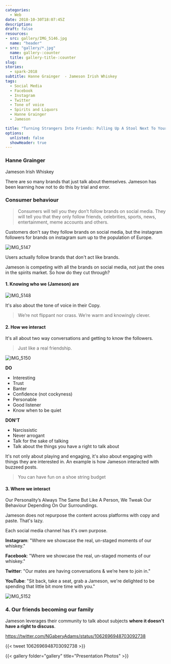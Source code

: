```yaml
---
categories: 
  - Web
date: 2018-10-30T18:07:45Z
description: 
draft: false
resources: 
- src: gallery/IMG_5146.jpg
  name: "header"
- src: "gallery/*.jpg"
  name: gallery-:counter
  title: gallery-title-:counter
slug:
stories: 
  - spark-2018
subtitle: Hanne Grainger  - Jameson Irish Whiskey
tags: 
  - Social Media
  - Facebook
  - Instagram
  - Twitter
  - Tone of voice
  - Spirits and Liquors 
  - Hanne Grainger
  - Jameson

title: "Turning Strangers Into Friends: Pulling Up A Stool Next To Your Mates, Not Your Followers"
options:
  unlisted: false
  showHeader: true
---
```


### Hanne Grainger

Jameson Irish Whiskey

There are so many brands that just talk about themselves. Jameson has been learning how not to do this by trial and error.

### Consumer behaviour

> Consumers will tell you they don’t follow brands on social media.
> They will tell you that they only follow friends, celebrities, sports, news, entertainment, meme accounts and others.

Customers don't say they follow brands on social media, but the instagram followers for brands on instagram sum up to the population of Europe.

![IMG_5147](gallery/IMG_5147.jpg)

Users actually follow brands that don't act like brands.

Jameson is competing with all the brands on social media, not just the ones in the spirits market. So how do they cut through? 

#### 1. Knowing who we (Jameson) are

![IMG_5148](gallery/IMG_5148.jpg)

It's also about the tone of voice in their Copy.

> We’re not flippant nor crass. We’re warm and knowingly clever.

#### 2. How we interact

It's all about two way conversations and getting to know the followers.

> Just like a real friendship.

![IMG_5150](gallery/IMG_5150.jpg)

**DO**

- Interesting
- Trust
- Banter
- Confidence (not cockyness)
- Personable
- Good listener
- Know when to be quiet

**DON'T**

- Narcissistic
- Never arrogant
- Talk for the sake of talking
- Talk about the things you have a right to talk about



It's not only about playing and engaging, it's also about engaging with things they are interested in. An example is how Jameson interacted with buzzeed posts.

> You can have fun on a shoe string budget

#### 3. Where we interact

>  
Our Personality’s Always The Same But Like A Person, We Tweak Our Behaviour Depending On Our Surroundings.

Jameson does not repurpose the content across platforms with copy and paste. That's lazy.

Each social media channel has it's own purpose.

**Instagram**: "Where we showcase the real, un-staged moments of our whiskey."

**Facebook**: "Where we showcase the real, un-staged moments of our whiskey."

**Twitter**: "Our mates are having conversations & we’re here to join in."

**YouTube**: "Sit back, take a seat, grab a Jameson, we're delighted to be spending that little bit more time with you."

![IMG_5152](gallery/IMG_5152.jpg)

### 4. Our friends becoming our family

Jameson leverages their community to talk about subjects **where it doesn't have a right to discuss**.

https://twitter.com/NGaberyAdams/status/1062696948703092738

{{< tweet 1062696948703092738 >}}

{{< gallery folder="gallery" title="Presentation Photos" >}}